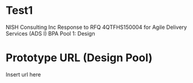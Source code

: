 # Test1
NISH Consulting Inc Response to RFQ 4QTFHS150004 for Agile Delivery Services (ADS I) BPA
Pool 1: Design
# Prototype URL (Design Pool)
Insert url here
